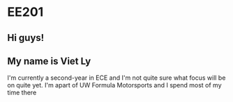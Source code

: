 
# EE201

## Hi guys!
## My name is Viet Ly

I'm currently a second-year in ECE and I'm not quite sure what 
focus will be on quite yet. I'm apart of UW Formula Motorsports
and I spend most of my time there


